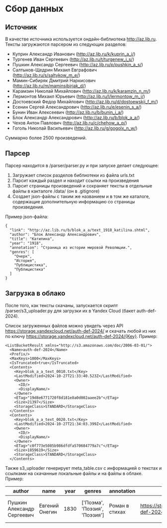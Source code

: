 # Сбор данных
## Источник
В качестве источника используется ондайн-библиотека http://az.lib.ru. Тексты загружаются парсером из следующих разделов:
- Куприн Александр Иванович (http://az.lib.ru/k/kuprin_a_i/)
- Тургенев Иван Сергеевич (http://az.lib.ru/t/turgenew_i_s/)
- Пушкин Александр Сергеевич (http://az.lib.ru/p/pushkin_a_s/)
- Салтыков-Щедрин Михаил Евграфович (http://az.lib.ru/s/saltykow_m_e/)
- Мамин-Сибиряк Дмитрий Наркисович (http://az.lib.ru/m/maminsibirjak_d/)
- Карамзин Николай Михайлович (http://az.lib.ru/k/karamzin_n_m/)
- Лермонтов Михаил Юрьевич (http://az.lib.ru/l/lermontow_m_j/)
-  Достоевский Федор Михайлович (http://az.lib.ru/d/dostoewskij_f_m/)
- Есенин Сергей Александрович (http://az.lib.ru/e/esenin_s_a/)
- Бунин Иван Алексеевич (http://az.lib.ru/b/bunin_i_a/)
- Блок Александр Александрович (http://az.lib.ru/b/blok_a_a/)
- Чехов Антон Павлович (http://az.lib.ru/c/chehow_a_p/)
- Гоголь Николай Васильевич (http://az.lib.ru/g/gogolx_n_w/)

Суммарно более 2500 произведений.
## Парсер
Парсер находится в /parser/parser.py и при запуске делает следующее:
1. Загружает список разделов библиотеки из файла urls.txt
2. Парсит каждый раздел и находит ссылки на произведения
3. Парсит страницы произведений и сохраняет тексты в отдельные файлы в какталоге /data/ (он в .gitignore)
4. Создает json-файлы с таким же названием и в том же каталоге, содержащие дополнительную информацию со страницы произведения.

Пример json-файла:
```
{
  "link": "http://az.lib.ru/b/blok_a_a/text_1918_katilina.shtml",
  "author": "Блок Александр Александрович",
  "title": "Катилина",
  "year": "1918",
  "annotation": "Страница из истории мировой Революции.",
  "genres": [
    "Очерк",
    "История",
    "Публицистика",
    "Публицистика"
  ]
}
```
## Загрузка в облако
После того, как тексты скачаны, запускается скрипт /parser/s3_uploader.py для загрузки их в Yandex Cloud (бакет auth-def-2024).

Список загруженных файлов можно увидеть через API https://storage.yandexcloud.net/auth-def-2024/ и скачать любой из них по ключу https://storage.yandexcloud.net/auth-def-2024/{Key}.
Пример:
```
<ListBucketResult xmlns="http://s3.amazonaws.com/doc/2006-03-01/">
  <Name>auth-def-2024</Name>
  <Prefix/>
  <MaxKeys>1000</MaxKeys>
  <IsTruncated>true</IsTruncated>
  <Contents>
    <Key>blok_a_a_text_0010.txt</Key>
    <LastModified>2024-10-27T21:33:40.523Z</LastModified>
    <Owner>
      <ID/>
      <DisplayName/>
    </Owner>
    <ETag>"19d8e6771720f8d181e8a0d002aaee2b"</ETag>
    <Size>21397</Size>
    <StorageClass>STANDARD</StorageClass>
  </Contents>
  <Contents>
    <Key>blok_a_a_text_0020.txt</Key>
    <LastModified>2024-10-27T21:34:03.399Z</LastModified>
    <Owner>
      <ID/>
      <DisplayName/>
    </Owner>
    <ETag>"c0f773e5085b986dfdfa570684779a7c"</ETag>
    <Size>1859619</Size>
    <StorageClass>STANDARD</StorageClass>
  </Contents>
```

Также s3_uploader генерирует meta_table.csv с информацией о текстах и ссылками на скачанные локальные файлы и на файлы в облаке. Пример:

| author                     | name            | year | genres                        | annotation     | s3_link                                                                 | local_link                                                 |
| -------------------------- | --------------- | ---- | ----------------------------- | -------------- | ----------------------------------------------------------------------- | ---------------------------------------------------------- |
| Пушкин Александр Сергеевич | Евгений Онегин  | 1830 | ['Поэма', 'Поэзия', 'Поэзия'] | Роман в стихах | https://storage.yandexcloud.net/auth-def-2024/pushkin_a_s_text_0170.txt | ../data/Пушкин Александр Сергеевич.Евгений Онегин.1830.txt |

